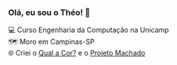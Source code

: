 ### Olá, eu sou o Théo! 👋

💻 Curso Engenharia da Computação na Unicamp<br>
🗺️ Moro em Campinas-SP<br>
🌐 Criei o [Qual a Cor?](https://theogiovedi.github.io/qual-a-cor/) e o [Projeto Machado](https://theogiovedi.github.io/projeto-machado/)
